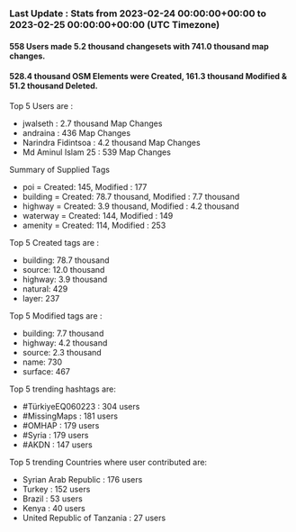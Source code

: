 ### Last Update : Stats from 2023-02-24 00:00:00+00:00 to 2023-02-25 00:00:00+00:00 (UTC Timezone)

#### 558 Users made 5.2 thousand changesets with 741.0 thousand map changes.
#### 528.4 thousand OSM Elements were Created, 161.3 thousand Modified & 51.2 thousand Deleted.

Top 5 Users are : 
- jwalseth : 2.7 thousand Map Changes
- andraina : 436 Map Changes
- Narindra Fidintsoa : 4.2 thousand Map Changes
- Md Aminul Islam 25 : 539 Map Changes

Summary of Supplied Tags
- poi = Created: 145, Modified : 177
- building = Created: 78.7 thousand, Modified : 7.7 thousand
- highway = Created: 3.9 thousand, Modified : 4.2 thousand
- waterway = Created: 144, Modified : 149
- amenity = Created: 114, Modified : 253


Top 5 Created tags are :
- building: 78.7 thousand
- source: 12.0 thousand
- highway: 3.9 thousand
- natural: 429
- layer: 237


Top 5 Modified tags are :
- building: 7.7 thousand
- highway: 4.2 thousand
- source: 2.3 thousand
- name: 730
- surface: 467


Top 5 trending hashtags are:
- #TürkiyeEQ060223 : 304 users
- #MissingMaps : 181 users
- #OMHAP : 179 users
- #Syria : 179 users
- #AKDN : 147 users


Top 5 trending Countries where user contributed are:
- Syrian Arab Republic : 176 users
- Turkey : 152 users
- Brazil : 53 users
- Kenya : 40 users
- United Republic of Tanzania : 27 users

